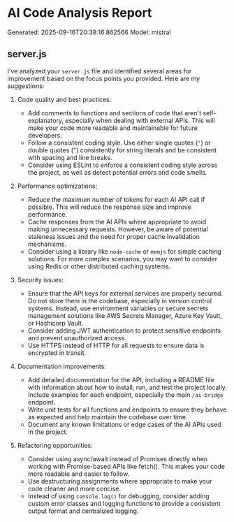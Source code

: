 # AI Code Analysis Report
Generated: 2025-09-16T20:38:16.862566
Model: mistral

## server.js
 I've analyzed your `server.js` file and identified several areas for improvement based on the focus points you provided. Here are my suggestions:

1. Code quality and best practices:
   - Add comments to functions and sections of code that aren't self-explanatory, especially when dealing with external APIs. This will make your code more readable and maintainable for future developers.
   - Follow a consistent coding style. Use either single quotes (`'`) or double quotes (") consistently for string literals and be consistent with spacing and line breaks.
   - Consider using ESLint to enforce a consistent coding style across the project, as well as detect potential errors and code smells.

2. Performance optimizations:
   - Reduce the maximum number of tokens for each AI API call if possible. This will reduce the response size and improve performance.
   - Cache responses from the AI APIs where appropriate to avoid making unnecessary requests. However, be aware of potential staleness issues and the need for proper cache invalidation mechanisms.
   - Consider using a library like `node-cache` or `memjs` for simple caching solutions. For more complex scenarios, you may want to consider using Redis or other distributed caching systems.

3. Security issues:
   - Ensure that the API keys for external services are properly secured. Do not store them in the codebase, especially in version control systems. Instead, use environment variables or secure secrets management solutions like AWS Secrets Manager, Azure Key Vault, or Hashicorp Vault.
   - Consider adding JWT authentication to protect sensitive endpoints and prevent unauthorized access.
   - Use HTTPS instead of HTTP for all requests to ensure data is encrypted in transit.

4. Documentation improvements:
   - Add detailed documentation for the API, including a README file with information about how to install, run, and test the project locally. Include examples for each endpoint, especially the main `/ai-bridge` endpoint.
   - Write unit tests for all functions and endpoints to ensure they behave as expected and help maintain the codebase over time.
   - Document any known limitations or edge cases of the AI APIs used in the project.

5. Refactoring opportunities:
   - Consider using async/await instead of Promises directly when working with Promise-based APIs like fetch(). This makes your code more readable and easier to follow.
   - Use destructuring assignments where appropriate to make your code cleaner and more concise.
   - Instead of using `console.log()` for debugging, consider adding custom error classes and logging functions to provide a consistent output format and centralized logging.

